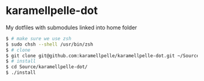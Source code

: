 # karamellpelle-dot

My dotfiles with submodules linked into home folder

~~~bash
$ # make sure we use zsh
$ sudo chsh --shell /usr/bin/zsh
$ # clone 
$ git clone git@github.com:karamellpelle/karamellpelle-dot.git ~/Source/karamellpelle-dot
$ # install
$ cd Source/karamellpelle-dot/
$ ./install
~~~
